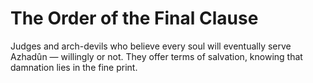 # The Order of the Final Clause


Judges and arch-devils who believe every soul will eventually serve Azhadûn — willingly or not. They offer terms of salvation, knowing that damnation lies in the fine print.
